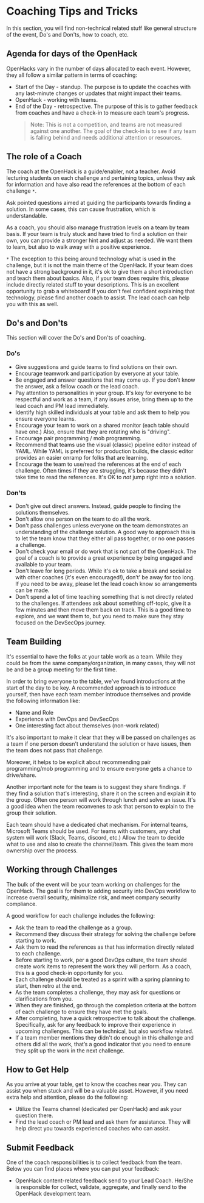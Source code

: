 # Coaching Tips and Tricks

In this section, you will find non-technical related stuff like general structure of the event, Do's and Don'ts, how to coach, etc.

## Agenda for days of the OpenHack

OpenHacks vary in the number of days allocated to each event. However, they all follow a similar pattern in terms of coaching:

- Start of the Day - standup. The purpose is to update the coaches with any last-minute changes or updates that might impact their teams.
- OpenHack - working with teams.
- End of the Day - retrospective. The purpose of this is to gather feedback from coaches and have a check-in to measure each team's progress.
  > Note: This is not a competition, and teams are not measured against one another. The goal of the check-in is to see if any team is falling behind and needs additional attention or resources.

## The role of a Coach

The coach at the OpenHack is a guide/enabler, not a teacher. Avoid lecturing students on each challenge and pertaining topics, unless they ask for information and have also read the references at the bottom of each challenge `*`.

Ask pointed questions aimed at guiding the participants towards finding a solution. In some cases, this can cause frustration, which is understandable.

As a coach, you should also manage frustration levels on a team by team basis. If your team is truly stuck and have tried to find a solution on their own, you can provide a stronger hint and adjust as needed. We want them to learn, but also to walk away with a positive experience.

`*` The exception to this being around technology what is used in the challenge, but it is not the main theme of the OpenHack. If your team does not have a strong background in it, it's ok to give them a short introduction and teach them about basics. Also, if your team does require this, please include directly related stuff to your descriptions. This is an excellent opportunity to grab a whiteboard! If you don't feel confident explaining that technology, please find another coach to assist. The lead coach can help you with this as well.

## Do's and Don'ts

This section will cover the Do's and Don'ts of coaching.

### Do's

- Give suggestions and guide teams to find solutions on their own.
- Encourage teamwork and participation by everyone at your table.
- Be engaged and answer questions that may come up. If you don't know the answer, ask a fellow coach or the lead coach.
- Pay attention to personalities in your group. It's key for everyone to be respectful and work as a team, if any issues arise, bring them up to the lead coach and PM lead immediately.
- Identify high skilled individuals at your table and ask them to help you ensure everyone learns.
- Encourage your team to work on a shared monitor (each table should have one.) Also, ensure that they are rotating who is "driving".
- Encourage pair programming / mob programming.
- Recommend that teams use the visual (classic) pipeline editor instead of YAML. While YAML is preferred for production builds, the classic editor provides an easier onramp for folks that are learning.
- Encourage the team to use/read the references at the end of each challenge. Often times if they are struggling, it's because they didn't take time to read the references. It's OK to _not_ jump right into a solution.

### Don'ts

- Don't give out direct answers. Instead, guide people to finding the solutions themselves.
- Don't allow one person on the team to do all the work.
- Don't pass challenges unless everyone on the team demonstrates an understanding of the challenge solution. A good way to approach this is to let the team know that they either all pass together, or no one passes a challenge.
- Don't check your email or do work that is not part of the OpenHack. The goal of a coach is to provide a great experience by being engaged and available to your team.
- Don't leave for long periods. While it's ok to take a break and socialize with other coaches (it's even encouraged!), don’t' be away for too long. If you need to be away, please let the lead coach know so arrangements can be made.
- Don't spend a lot of time teaching something that is not directly related to the challenges. If attendees ask about something off-topic, give it a few minutes and then move them back on track. This is a good time to explore, and we want them to, but you need to make sure they stay focused on the DevSecOps journey.

## Team Building

It's essential to have the folks at your table work as a team. While they could be from the same company/organization, in many cases, they will not be and be a group meeting for the first time.

In order to bring everyone to the table, we've found introductions at the start of the day to be key. A recommended approach is to introduce yourself, then have each team member introduce themselves and provide the following information like:

- Name and Role
- Experience with DevOps and DevSecOps
- One interesting fact about themselves (non-work related)

It's also important to make it clear that they will be passed on challenges as a team if one person doesn't understand the solution or have issues, then the team does not pass that challenge.

Moreover, it helps to be explicit about recommending pair programming/mob programming and to ensure everyone gets a chance to drive/share.

Another important note for the team is to suggest they share findings. If they find a solution that's interesting, share it on the screen and explain it to the group. Often one person will work through lunch and solve an issue. It's a good idea when the team reconvenes to ask that person to explain to the group their solution.

Each team should have a dedicated chat mechanism. For internal teams, Microsoft Teams should be used. For teams with customers, any chat system will work (Slack, Teams, discord, etc.) Allow the team to decide what to use and also to create the channel/team. This gives the team more ownership over the process.

## Working through Challenges

The bulk of the event will be your team working on challenges for the OpenHack. The goal is for them to adding security into DevOps workflow to increase overall security, minimalize risk, and meet company security compliance.

A good workflow for each challenge includes the following:

- Ask the team to read the challenge as a group.
- Recommend they discuss their strategy for solving the challenge before starting to work.
- Ask them to read the references as that has information directly related to each challenge.
- Before starting to work, per a good DevOps culture, the team should create work items to represent the work they will perform. As a coach, this is a good check-in opportunity for you.
- Each challenge should be treated as a sprint with a spring planning to start, then retro at the end.
- As the team completes a challenge, they may ask for questions or clarifications from you.
- When they are finished, go through the completion criteria at the bottom of each challenge to ensure they have met the goals.
- After completing, have a quick retrospective to talk about the challenge. Specifically, ask for any feedback to improve their experience in upcoming challenges. This can be technical, but also workflow related.
- If a team member mentions they didn't do enough in this challenge and others did all the work, that’s a good indicator that you need to ensure they split up the work in the next challenge.

## How to Get Help

As you arrive at your table, get to know the coaches near you. They can assist you when stuck and will be a valuable asset. However, if you need extra help and attention, please do the following:

- Utilize the Teams channel (dedicated per OpenHack) and ask your question there.
- Find the lead coach or PM lead and ask them for assistance. They will help direct you towards experienced coaches who can assist.

## Submit Feedback

One of the coach responsibilities is to collect feedback from the team. Below you can find places where you can put your feedback:

- OpenHack content-related feedback send to your Lead Coach. He/She is responsible for collect, validate, aggregate, and finally send to the OpenHack development team.
